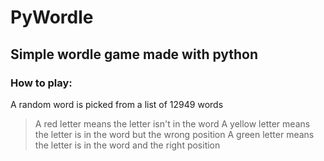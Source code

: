 # PyWordle 
## Simple wordle game made with python

### How to play:

A random word is picked from a list of 12949 words

> A red letter means the letter isn't in the word
> A yellow letter means the letter is in the word but the wrong position
> A green letter means the letter is in the word and the right position
